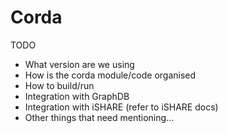 # Corda

TODO
- What version are we using
- How is the corda module/code organised
- How to build/run
- Integration with GraphDB
- Integration with iSHARE (refer to iSHARE docs)
- Other things that need mentioning...